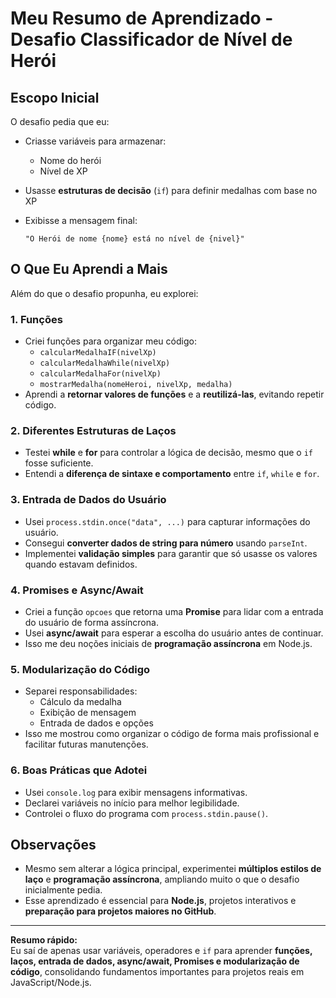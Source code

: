 # Meu Resumo de Aprendizado - Desafio Classificador de Nível de Herói

## Escopo Inicial
O desafio pedia que eu:

- Criasse variáveis para armazenar:
  - Nome do herói
  - Nível de XP
- Usasse **estruturas de decisão** (`if`) para definir medalhas com base no XP
- Exibisse a mensagem final:
  
  `"O Herói de nome {nome} está no nível de {nivel}"`

## O Que Eu Aprendi a Mais

Além do que o desafio propunha, eu explorei:

### 1. Funções
- Criei funções para organizar meu código:
  - `calcularMedalhaIF(nivelXp)`
  - `calcularMedalhaWhile(nivelXp)`
  - `calcularMedalhaFor(nivelXp)`
  - `mostrarMedalha(nomeHeroi, nivelXp, medalha)`
- Aprendi a **retornar valores de funções** e a **reutilizá-las**, evitando repetir código.

### 2. Diferentes Estruturas de Laços
- Testei **while** e **for** para controlar a lógica de decisão, mesmo que o `if` fosse suficiente.
- Entendi a **diferença de sintaxe e comportamento** entre `if`, `while` e `for`.

### 3. Entrada de Dados do Usuário
- Usei `process.stdin.once("data", ...)` para capturar informações do usuário.
- Consegui **converter dados de string para número** usando `parseInt`.
- Implementei **validação simples** para garantir que só usasse os valores quando estavam definidos.

### 4. Promises e Async/Await
- Criei a função `opcoes` que retorna uma **Promise** para lidar com a entrada do usuário de forma assíncrona.
- Usei **async/await** para esperar a escolha do usuário antes de continuar.
- Isso me deu noções iniciais de **programação assíncrona** em Node.js.

### 5. Modularização do Código
- Separei responsabilidades:
  - Cálculo da medalha
  - Exibição de mensagem
  - Entrada de dados e opções
- Isso me mostrou como organizar o código de forma mais profissional e facilitar futuras manutenções.

### 6. Boas Práticas que Adotei
- Usei `console.log` para exibir mensagens informativas.
- Declarei variáveis no início para melhor legibilidade.
- Controlei o fluxo do programa com `process.stdin.pause()`.

## Observações
- Mesmo sem alterar a lógica principal, experimentei **múltiplos estilos de laço** e **programação assíncrona**, ampliando muito o que o desafio inicialmente pedia.
- Esse aprendizado é essencial para **Node.js**, projetos interativos e **preparação para projetos maiores no GitHub**.

---

**Resumo rápido:**  
Eu saí de apenas usar variáveis, operadores e `if` para aprender **funções, laços, entrada de dados, async/await, Promises e modularização de código**, consolidando fundamentos importantes para projetos reais em JavaScript/Node.js.
